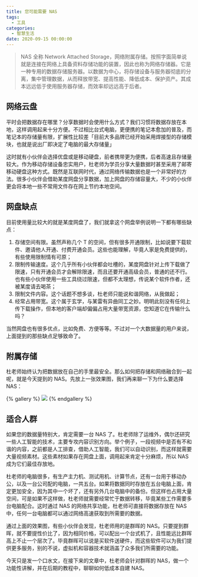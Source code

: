 ```yaml
---
title: 您可能需要 NAS
tags:
  - 工具
categories:
  - 智慧生活
date: 2020-09-15 00:00:00
---
```


> NAS 全称 Network Attached Storage，网络附属存储。按照字面简单说就是连接在网络上具备资料存储功能的装置，因此也称为网络存储器。它是一种专用的数据存储服务器。以数据为中心，将存储设备与服务器彻底的分离，集中管理数据，从而释放带宽、提高性能、降低成本、保护资产。其成本远远低于使用服务器存储，而效率却远远高于后者。

<!-- more -->

## 网络云盘

平时会把数据存在哪里？分享数据时会使用什么方式？我们习惯将数据存放在本地，这样调用起来十分方便。不过相比台式电脑，更便携的笔记本愈加的普及，而笔记本的存储量有限，扩展性比较差「目前大多品牌已经开始采用焊接型的存储模块，也就是说出厂即决定了电脑的最大存储量」

这时就有小伙伴会选择优盘或是移动硬盘，前者携带更为便携，后者高速且存储量较大。作为移动存储设备忠实用户，杜老师为学员分享大量数据时甚至采用了邮寄移动硬盘这种方式。既然是互联网时代，通过网络传输数据也是一个非常好的方法。很多小伙伴会借助某度网盘分享数据，加上网盘的存储容量大，不少的小伙伴更会将本地一些不常用文件存在网上节约本地空间。

## 网盘缺点

目前使用量比较大的就是某度网盘了，我们就拿这个网盘举例说明一下都有哪些缺点：

1. 存储空间有限。虽然声称几个 T 的空间，但有很多开通限制，比如说要下载软件、邀请他人开通、付费开通会员。这些也能理解，毕竟人家是免费提供的，有些使用限制情有可原；
2. 限制传输速度。这个几乎所有小伙伴都会吐槽的，某度网盘针对上传下载做了限速，只有开通会员才会解除限速，而且还要开通高级会员，普通的还不行。也有些小伙伴使用一些工具绕过限速，但都不太理想，传说某个软件作者，还被某度请去喝茶；
3. 限制文件内容。这个话题不想多谈，杜老师只能说和谐网络，从我做起；
4. 经常占用带宽。这个属于玄学，与某雷有异曲同工之妙。明明此刻没有任何上传下载操作，但本地的客户端却偏偏占用大量带宽资源，您知道它在传输什么吗？

当然网盘也有很多优点，比如免费、方便等等。不过对一个大数据量的用户来说，上面提到的那些缺点足够致命了。

## 附属存储

杜老师始终认为把数据放在自己的手里最安全。那么如何把存储和网络融合到一起呢，就是今天提到的 NAS。先放上一张效果图，我们再来聊一下为什么要选择 NAS：

{% gallery %}
![](https://cdn.dusays.com/2020/09/262-1.jpg)
{% endgallery %}

## 适合人群

如果您的数据量特别大，肯定需要一台 NAS 了。杜老师除了运维外，偶尔还研究一些人工智能的技术，主要专攻内容识别方向。举个例子，一段视频中是否有不和谐的内容，之前都是人工排查，借助人工智能，我们可以自动识别，而这样就需要大量视频素材。这些素材如果存在网盘上面，调用起来肯定十分麻烦，所以 NAS 成为它们最佳存放地。

杜老师的电脑很多，有生产主力机、测试用机、计算节点，还有一台用于移动办公，以及一台公司配的电脑，一共五台。如果将数据同时存放在五台电脑上面，肯定更加安全，因为其中一个坏了，还有另外几台电脑中的备份。但这样也占用大量空间，可是如果不这样做，杜老师就需要经常忙于数据转移，毕竟某些工作需要多台电脑配合。这时通过 NAS 的网络共享功能，杜老师可直接将数据存放在 NAS 中，任何一台电脑都可以通过网络高速获取到所需要的数据。

通过上面的效果图，有些小伙伴会发现，杜老师用的是群晖的 NAS。只要提到群晖，就不要提性价比了，因为相同价格，可以配出一个台式机了，且性能远比群晖高上不止一个层次了。毕竟群晖可以说是买软件送硬件，而这些软件可以为我们提供更多服务，别的不说，虚拟机和容器技术就涵盖了众多我们所需要的功能。

今天只是发一个口水文，在接下来的文章中，杜老师会针对群晖的 NAS，做一个功能性讲解，并在后期的教程中，聊聊如何低成本自建 NAS。